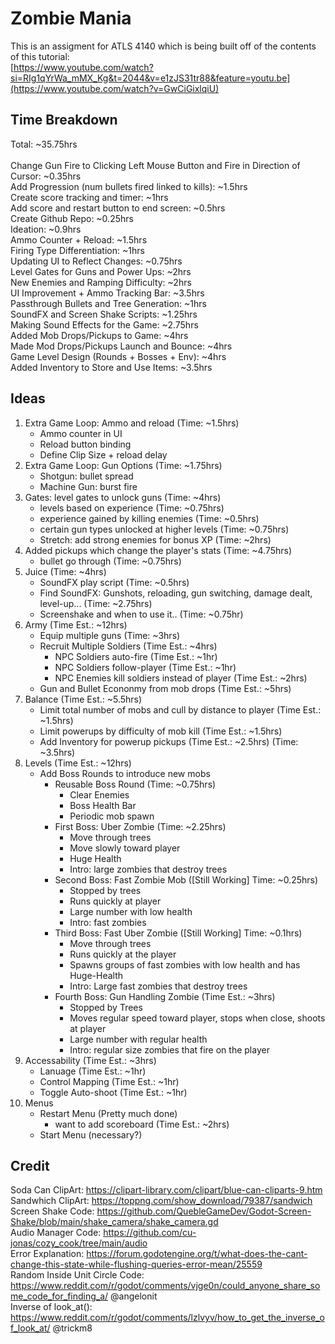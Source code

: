 # Zombie Mania
This is an assigment for ATLS 4140 which is being built off of the contents of this tutorial:  
[https://www.youtube.com/watch?si=RIg1qYrWa_mMX_Kg&t=2044&v=e1zJS31tr88&feature=youtu.be](https://www.youtube.com/watch?v=GwCiGixlqiU)


## Time Breakdown
Total: ~35.75hrs\
<br/>
Change Gun Fire to Clicking Left Mouse Button and Fire in Direction of Cursor: ~0.35hrs  
Add Progression (num bullets fired linked to kills): ~1.5hrs  
Create score tracking and timer: ~1hrs  
Add score and restart button to end screen: ~0.5hrs  
Create Github Repo: ~0.25hrs  
Ideation: ~0.9hrs  
Ammo Counter + Reload: ~1.5hrs  
Firing Type Differentiation: ~1hrs  
Updating UI to Reflect Changes: ~0.75hrs  
Level Gates for Guns and Power Ups: ~2hrs  
New Enemies and Ramping Difficulty: ~2hrs  
UI Improvement + Ammo Tracking Bar: ~3.5hrs  
Passthrough Bullets and Tree Generation: ~1hrs  
SoundFX and Screen Shake Scripts: ~1.25hrs  
Making Sound Effects for the Game: ~2.75hrs  
Added Mob Drops/Pickups to Game: ~4hrs  
Made Mod Drops/Pickups Launch and Bounce: ~4hrs  
Game Level Design (Rounds + Bosses + Env): ~4hrs  
Added Inventory to Store and Use Items: ~3.5hrs  

## Ideas
1. Extra Game Loop: Ammo and reload (Time: ~1.5hrs)
   - Ammo counter in UI  
   - Reload button binding
   - Define Clip Size + reload delay 
2. Extra Game Loop: Gun Options (Time: ~1.75hrs)
   - Shotgun: bullet spread
   - Machine Gun: burst fire
3. Gates: level gates to unlock guns (Time: ~4hrs)
   - levels based on experience (Time: ~0.75hrs)
   - experience gained by killing enemies (Time: ~0.5hrs)
   - certain gun types unlocked at higher levels (Time: ~0.75hrs)
   - Stretch: add strong enemies for bonus XP (Time: ~2hrs)
4. Added pickups which change the player's stats (Time: ~4.75hrs)
   - bullet go through (Time: ~0.75hrs)
5. Juice (Time: ~4hrs)
   - SoundFX play script (Time: ~0.5hrs)
   - Find SoundFX: Gunshots, reloading, gun switching, damage dealt, level-up... (Time: ~2.75hrs)
   - Screenshake and when to use it.. (Time: ~0.75hr)
6. Army (Time Est.: ~12hrs)
   - Equip multiple guns (Time: ~3hrs)
   - Recruit Multiple Soldiers (Time Est.: ~4hrs)
     - NPC Soldiers auto-fire (Time Est.: ~1hr)
     - NPC Soldiers follow-player (Time Est.: ~1hr)
     - NPC Enemies kill soldiers instead of player (Time Est.: ~2hrs)
   - Gun and Bullet Econonmy from mob drops (Time Est.: ~5hrs)
7. Balance (Time Est.: ~5.5hrs)
   - Limit total number of mobs and cull by distance to player (Time Est.: ~1.5hrs)
   - Limit powerups by difficulty of mob kill (Time Est.: ~1.5hrs)
   - Add Inventory for powerup pickups (Time Est.: ~2.5hrs) (Time: ~3.5hrs)
8. Levels (Time Est.: ~12hrs)
   - Add Boss Rounds to introduce new mobs 
     - Reusable Boss Round (Time: ~0.75hrs)
       - Clear Enemies
       - Boss Health Bar
       - Periodic mob spawn
     - First Boss: Uber Zombie (Time: ~2.25hrs)
       - Move through trees
       - Move slowly toward player
       - Huge Health
       - Intro: large zombies that destroy trees
     - Second Boss: Fast Zombie Mob ([Still Working] Time: ~0.25hrs)
       - Stopped by trees
       - Runs quickly at player
       - Large number with low health
       - Intro: fast zombies
     - Third Boss: Fast Uber Zombie ([Still Working] Time: ~0.1hrs)
       - Move through trees
       - Runs quickly at the player    
       - Spawns groups of fast zombies with low health and has Huge-Health
       - Intro: Large fast zombies that destroy trees
     - Fourth Boss: Gun Handling Zombie (Time Est.: ~3hrs)
       - Stopped by Trees
       - Moves regular speed toward player, stops when close, shoots at player
       - Large number with regular health
       - Intro: regular size zombies that fire on the player
9. Accessability (Time Est.: ~3hrs)
   - Lanuage (Time Est.: ~1hr)
   - Control Mapping (Time Est.: ~1hr)
   - Toggle Auto-shoot (Time Est.: ~1hr)
10. Menus
    - Restart Menu (Pretty much done)
      - want to add scoreboard (Time Est.: ~2hrs)
    - Start Menu (necessary?)

## Credit
Soda Can ClipArt: https://clipart-library.com/clipart/blue-can-cliparts-9.htm  
Sandwhich ClipArt: https://toppng.com/show_download/79387/sandwich  
Screen Shake Code: https://github.com/QuebleGameDev/Godot-Screen-Shake/blob/main/shake_camera/shake_camera.gd  
Audio Manager Code: https://github.com/cu-jonas/cozy_cook/tree/main/audio  
Error Explanation: https://forum.godotengine.org/t/what-does-the-cant-change-this-state-while-flushing-queries-error-mean/25559  
Random Inside Unit Circle Code: https://www.reddit.com/r/godot/comments/vjge0n/could_anyone_share_some_code_for_finding_a/ @angelonit  
Inverse of look_at(): https://www.reddit.com/r/godot/comments/lzlvyv/how_to_get_the_inverse_of_look_at/ @trickm8


